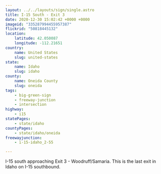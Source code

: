 ```yaml
---
layout: ../../layouts/sign/single.astro
title: I-15 South - Exit 3
date: 2020-12-30 15:02:42 +0000 +0000
imageid: "335287994455957387"
flickrid: "50818445132"
location:
    latitude: 42.050087
    longitude: -112.21651
country:
    name: United States
    slug: united-states
state:
    name: Idaho
    slug: idaho
county:
    name: Oneida County
    slug: oneida
tags:
    - big-green-sign
    - freeway-junction
    - intersection
highway:
    - i15
statePages:
    - state/idaho
countyPages:
    - state/idaho/oneida
freewayjunction:
    - i-15-idaho_2-55

---
```

I-15 south approaching Exit 3 - Woodruff/Samaria.  This is the last exit in Idaho on I-15 southbound.